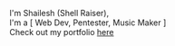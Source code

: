 I'm Shailesh (Shell Raiser), <br>
I'm a [ Web Dev, Pentester, Music Maker ]
<br>
Check out my portfolio [here](https://shell-raiser.github.io)
